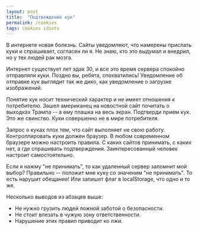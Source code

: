 ```yaml
---
layout: post
title:  "Подтвеждение кук"
permalink: /cookies
tags: cookies idiots
---
```


В интернете новая болезнь. Сайты уведомляют, что намерены прислать куки и
спрашивает, согласен ли я. Не знаю, кто это выдумал и внедрил, но у тех людей
рак мозга.

Интернет существует лет эдак 30, и все это время сервера спокойно отправляли
куки. Поздно вы, ребята, спохватились! Уведомление об отправке кук выглядит так
же дико, как уведомление о загрузке изображений.

Понятие кук носит технический характер и не имеет отношения к потребителю. Зашел
американец на новостной сайт почитать о выходках Трампа -- а ему плашка на весь
экран. Подтверди прием кук. Это же свинство. Куки совершенно не в мире
потребителя.

Запрос о куках плох тем, что сайт выполняет не свою работу. Контроллировать куки
должен браузер. В любом современном браузере можно настроить правила. С каких
сайтов принимать, с каких нет, а где спрашивать подтверждения. Заинтересованный
человек настроит самостоятельно.

Если я нажму "не принимать", то как удаленный сервер запомнит мой выбор?
Правильно -- положит мне куку со значеним "не принимать". То есть нарушит
обещание! Или запишет флаг в localStorage, что одно и то же.

Несколько выводов из абзацев выше:

- Не нужно грузить людей ложной заботой о безопасности.
- Не стоит влезать в чужую зону ответственности.
- Нарушение этих правил приводит ко лжи.
